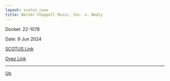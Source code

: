 ```yaml
---
layout: scotus_case
title: Warner Chappell Music, Inc. v. Nealy
---
```


Docket: 22-1078

Date: 9 Jun 2024

[SCOTUS Link](https://www.supremecourt.gov/opinions/23pdf/601us2r19_jifl.pdf)

[Oyez Link](https://www.oyez.org/cases/2024/22-1078)

---

[Up](./README.md)